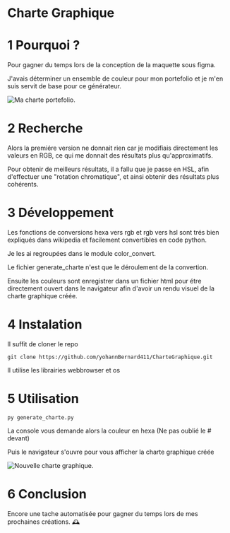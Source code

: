 # Charte Graphique

1 Pourquoi ?
===========

Pour gagner du temps lors de la conception de la maquette sous figma.

J'avais déterminer un ensemble de couleur pour mon portefolio et je m'en suis servit de base pour ce générateur.


![Ma charte portefolio](C:\Users\yohan\Desktop\testCharteGraphique\ChartePortefolio.png "Ma charte portefolio").

2 Recherche
===========

Alors la premiére version ne donnait rien car je modifiais directement les valeurs en RGB, ce qui me donnait des résultats plus qu'approximatifs.

Pour obtenir de meilleurs résultats, il a fallu que je passe en HSL, afin d'effectuer une "rotation chromatique", et ainsi obtenir des résultats plus cohérents.

3 Développement
===============

Les fonctions de conversions hexa vers rgb et rgb vers hsl sont trés bien expliqués dans wikipedia et facilement convertibles en code python.

Je les ai regroupées dans le module color_convert.

Le fichier generate_charte n'est que le déroulement de la convertion.

Ensuite les couleurs sont enregistrer dans un fichier html pour étre directement ouvert dans le navigateur afin d'avoir un rendu visuel de la charte graphique créée.

4 Instalation
=============

Il suffit de cloner le repo

```shell
git clone https://github.com/yohannBernard411/CharteGraphique.git
```

Il utilise les librairies webbrowser et os


5 Utilisation
=============

```shell
py generate_charte.py
```

La console vous demande alors la couleur en hexa (Ne pas oublié le # devant)

Puis le navigateur s'ouvre pour vous afficher la charte graphique créée

![Nouvelle charte graphique](C:\Users\yohan\Desktop\testCharteGraphique\CharteBrowser.png "Nouvelle charte graphique").


6 Conclusion
============
Encore une tache automatisée pour gagner du temps lors de mes prochaines créations. 🕰️

